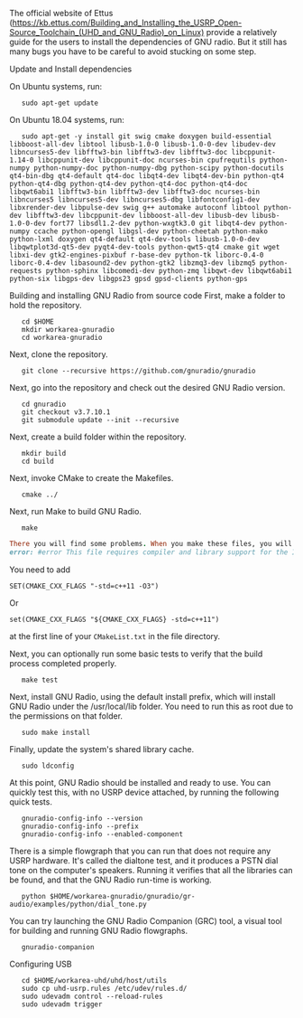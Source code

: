 
The official website of Ettus (https://kb.ettus.com/Building_and_Installing_the_USRP_Open-Source_Toolchain_(UHD_and_GNU_Radio)_on_Linux)
provide a relatively guide for the users to install the dependencies of GNU radio. But it still has many bugs you have to be careful to
avoid stucking on some step. 

Update and Install dependencies

On Ubuntu systems, run:
```
   sudo apt-get update
```
On Ubuntu 18.04 systems, run:
```
   sudo apt-get -y install git swig cmake doxygen build-essential libboost-all-dev libtool libusb-1.0-0 libusb-1.0-0-dev libudev-dev libncurses5-dev libfftw3-bin libfftw3-dev libfftw3-doc libcppunit-1.14-0 libcppunit-dev libcppunit-doc ncurses-bin cpufrequtils python-numpy python-numpy-doc python-numpy-dbg python-scipy python-docutils qt4-bin-dbg qt4-default qt4-doc libqt4-dev libqt4-dev-bin python-qt4 python-qt4-dbg python-qt4-dev python-qt4-doc python-qt4-doc libqwt6abi1 libfftw3-bin libfftw3-dev libfftw3-doc ncurses-bin libncurses5 libncurses5-dev libncurses5-dbg libfontconfig1-dev libxrender-dev libpulse-dev swig g++ automake autoconf libtool python-dev libfftw3-dev libcppunit-dev libboost-all-dev libusb-dev libusb-1.0-0-dev fort77 libsdl1.2-dev python-wxgtk3.0 git libqt4-dev python-numpy ccache python-opengl libgsl-dev python-cheetah python-mako python-lxml doxygen qt4-default qt4-dev-tools libusb-1.0-0-dev libqwtplot3d-qt5-dev pyqt4-dev-tools python-qwt5-qt4 cmake git wget libxi-dev gtk2-engines-pixbuf r-base-dev python-tk liborc-0.4-0 liborc-0.4-dev libasound2-dev python-gtk2 libzmq3-dev libzmq5 python-requests python-sphinx libcomedi-dev python-zmq libqwt-dev libqwt6abi1 python-six libgps-dev libgps23 gpsd gpsd-clients python-gps
```

Building and installing GNU Radio from source code
First, make a folder to hold the repository.
```
   cd $HOME
   mkdir workarea-gnuradio
   cd workarea-gnuradio
```   
Next, clone the repository.
```   
   git clone --recursive https://github.com/gnuradio/gnuradio
```   
Next, go into the repository and check out the desired GNU Radio version.
```   
   cd gnuradio
   git checkout v3.7.10.1
   git submodule update --init --recursive
```   
Next, create a build folder within the repository.
```   
   mkdir build
   cd build
```   
Next, invoke CMake to create the Makefiles.
```   
   cmake ../
```   
Next, run Make to build GNU Radio.
```   
   make
``` 
```ruby
There you will find some problems. When you make these files, you will find there occurs a lot of warnings and errors.
error: #error This file requires compiler and library support for the ISO C++ 2011 standard. This support is currently experimental, and must be enabled with the -std=c++11 or -std=gnu++11 compiler options.
```
You need to add 
```
SET(CMAKE_CXX_FLAGS "-std=c++11 -O3")
```
Or
```
set(CMAKE_CXX_FLAGS "${CMAKE_CXX_FLAGS} -std=c++11")
```
at the first line of your `CMakeList.txt` in the file directory.

Next, you can optionally run some basic tests to verify that the build process completed properly.
```   
   make test
```   
Next, install GNU Radio, using the default install prefix, which will install GNU Radio under the /usr/local/lib folder. 
You need to run this as root due to the permissions on that folder.
```
   sudo make install
```   
Finally, update the system's shared library cache.
```
   sudo ldconfig
```
At this point, GNU Radio should be installed and ready to use. You can quickly test this, with no USRP device attached, by running
the following quick tests.
```  
   gnuradio-config-info --version
   gnuradio-config-info --prefix
   gnuradio-config-info --enabled-component
```   
There is a simple flowgraph that you can run that does not require any USRP hardware. It's called the dialtone test, and it produces a PSTN dial tone on the computer's speakers. Running it verifies that all the libraries can be found, and that the GNU Radio run-time is working.
```
   python $HOME/workarea-gnuradio/gnuradio/gr-audio/examples/python/dial_tone.py
```   
You can try launching the GNU Radio Companion (GRC) tool, a visual tool for building and running GNU Radio flowgraphs.
```
   gnuradio-companion
```
Configuring USB
````   
   cd $HOME/workarea-uhd/uhd/host/utils
   sudo cp uhd-usrp.rules /etc/udev/rules.d/
   sudo udevadm control --reload-rules
   sudo udevadm trigger
````   
   





   
   
